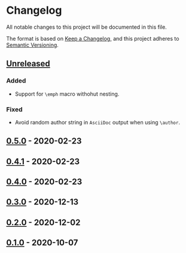 # Changelog
All notable changes to this project will be documented in this file.

The format is based on [Keep a Changelog](https://keepachangelog.com/en/1.0.0/),
and this project adheres to [Semantic Versioning](https://semver.org/spec/v2.0.0.html).

## [Unreleased]
### Added
* Support for `\emph` macro withohut nesting.

### Fixed
* Avoid random author string in `AsciiDoc` output when using `\author`.

## [0.5.0] - 2020-02-23

## [0.4.1] - 2020-02-23

## [0.4.0] - 2020-02-23

## [0.3.0] - 2020-12-13

## [0.2.0] - 2020-12-02

## [0.1.0] - 2020-10-07

[Unreleased]: https://github.com/metanorma/tex2mn/compare/v0.5.0...development
[0.5.0]: https://github.com/metanorma/tex2mn/compare/v0.4.1...v0.5.0
[0.4.1]: https://github.com/metanorma/tex2mn/compare/v0.4.0...v0.4.1
[0.4.0]: https://github.com/metanorma/tex2mn/compare/v0.3.0...v0.4.0
[0.3.0]: https://github.com/metanorma/tex2mn/compare/v0.2.0...v0.3.0
[0.2.0]: https://github.com/metanorma/tex2mn/compare/v0.1.0...v1.2.0
[0.1.0]: https://github.com/metanorma/tex2mn/releases/tag/v0.1.0